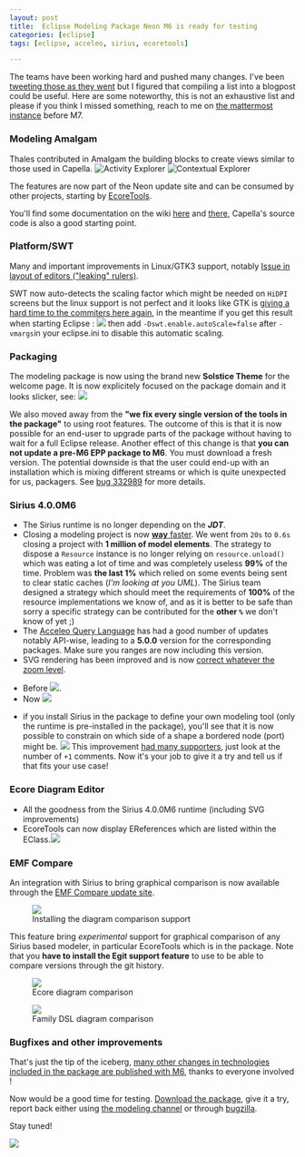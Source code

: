 ```yaml
---
layout: post
title:  Eclipse Modeling Package Neon M6 is ready for testing
categories: [eclipse]
tags: [eclipse, acceleo, sirius, ecoretools]

---
```


The teams have been working hard and pushed many changes. I've been [tweeting those as they went](https://twitter.com/bruncedric) but I figured that compiling a list into a blogpost could be useful.
Here are some noteworthy, this is not an exhaustive list and please if you think I missed something, reach to me on [the mattermost instance](https://goo.gl/0f88gC) before M7.

### Modeling Amalgam

Thales contributed in Amalgam the building blocks to create views similar to those used in Capella. 
![Activity Explorer](https://wiki.eclipse.org/images/9/97/ActivityExplorer_overview01.png)
![Contextual Explorer](https://wiki.eclipse.org/images/f/ff/ContextualExplorer_image01.png)

The features are now part of the Neon update site and can be consumed by other projects, starting by [EcoreTools](https://bugs.eclipse.org/bugs/show_bug.cgi?id=486117).

You'll find some documentation on the wiki [here](https://wiki.eclipse.org/ModelingAmalgam/ContextualExplorer) and [there](https://wiki.eclipse.org/ModelingAmalgam/ContextualExplorer), Capella's source code is also a good starting point.

### Platform/SWT

Many and important improvements in Linux/GTK3 support, notably [Issue in layout of editors ("leaking" rulers)](https://bugs.eclipse.org/bugs/show_bug.cgi?id=467499).

SWT now auto-detects the scaling factor which might be needed on ``HiDPI`` screens but the linux support is not perfect and it looks like GTK is [giving a hard time to the commiters
here again](https://bugs.eclipse.org/bugs/show_bug.cgi?id=489771), in the meantime if you get this result when starting Eclipse :
![](https://pbs.twimg.com/media/CeN8HqNW8AAMzLJ.jpg:large) then add ```-Dswt.enable.autoScale=false``` after ``-vmargs``in your eclipse.ini to disable this automatic scaling.

### Packaging

The modeling package is now using the brand new **Solstice Theme** for the welcome page. It is now explicitely focused on the package domain and it looks slicker, see:
[![](https://pbs.twimg.com/media/CeOi0iCXEAA6gGX.jpg:large)](https://pbs.twimg.com/media/CeOi0iCXEAA6gGX.jpg:large)

We also moved away from the **"we fix every single version of the tools in the package"** to using root features. The outcome of this is that it is now possible for an end-user
to upgrade parts of the package without having to wait for a full Eclipse release. Another effect of this change is that  **you can not update a pre-M6 EPP package to M6**. You must download a fresh version.
The potential downside is that the user could end-up with an installation which is mixing different streams or which is quite unexpected for us, packagers. See [bug 332989](https://bugs.eclipse.org/bugs/show_bug.cgi?id=332989) for more details.


### Sirius 4.0.0M6

* The Sirius runtime is no longer depending on the ***JDT***.
* Closing a modeling project is now [**way** faster](https://eclip.se/442133).  We went from ``20s`` to ``0.6s`` closing a project with **1 million of model elements**. 
The strategy to dispose a ```Resource``` instance is no longer relying on ```resource.unload()``` which was eating a lot of time and was completely useless **99%** of the time. Problem was **the last 1%** which relied on some events being sent to clear static caches
(*I'm looking at you UML*). The Sirius team designed a strategy which should meet the requirements of **100%** of the resource implementations we know of, and as it is better to be safe than sorry a specific strategy can be contributed for the **other ``%``** we don't know of yet ;)
* The [Acceleo Query Language](https://www.eclipse.dev/acceleo/documentation/aql.html) has had a good number of updates notably API-wise, leading to a **5.0.0** version for the corresponding packages.
Make sure you ranges are now including this version.
* SVG rendering has been improved and is now [correct whatever the zoom level](https://eclip.se/442268). 
- Before ![](https://i.imgur.com/neuOv3C.png?1). 
- Now ![](https://i.imgur.com/t7oOb9t.png?1)
* if you install Sirius in the package to define your own modeling tool (only the runtime is pre-installed in the package), you'll see that it is now possible to constrain on which side of a shape a bordered node (port) might be.
![](https://i.imgur.com/IWnyWXI.png)
This improvement [had many supporters](https://eclip.se/440296), just look at the number of ``+1`` comments. Now it's your job to give it a try and tell us if that fits your use case!

### Ecore Diagram Editor 

* All the goodness from the Sirius 4.0.0M6 runtime (including SVG improvements)
* EcoreTools can now display EReferences which are listed within the EClass.[![](https://i.imgur.com/wrXWGNz.png)](https://i.imgur.com/wrXWGNz.png)

### EMF Compare

An integration with Sirius to bring graphical comparison is now available through the [EMF Compare update site](https://download.eclipse.org/modeling/emf/compare/updates/milestones/3.2/S201603200413). 
<figure>
    <a href="{{ site.url }}/images/blog/compare-sirius-install.png"><img src="{{ site.url }}/images/blog/compare-sirius-install.png"></a>    
    <figcaption>Installing the diagram comparison support</figcaption>
</figure>

This feature bring *experimental* support for graphical comparison of any Sirius based modeler, in particular EcoreTools which is in the package. 
Note that you **have to install the Egit support feature** to use to be able to compare versions through the git history.

<figure>
    <a href="{{ site.url }}/images/blog/compare-sirius-ecore.png"><img src="{{ site.url }}/images/blog/compare-sirius-ecore.png"></a>    
    <figcaption>Ecore diagram comparison</figcaption>
</figure>

<figure>
    <a href="{{ site.url }}/images/blog/compare-sirius-family.png"><img src="{{ site.url }}/images/blog/compare-sirius-family.png"></a>    
    <figcaption>Family DSL diagram comparison</figcaption>
</figure>


### Bugfixes and other improvements

That's just the tip of the iceberg, [many other changes in technologies included in the package are published with M6](https://goo.gl/XLEvQz), thanks to everyone involved !

Now would be a good time for testing. [Download the package](https://www.eclipse.dev/downloads/index-developer.php), give it a try, report back either using [the modeling channel](https://goo.gl/0f88gC) or through [bugzilla](https://goo.gl/UF17uT).

Stay tuned! 

![](https://media.giphy.com/media/ONuQzM11fjvoY/giphy.gif)
